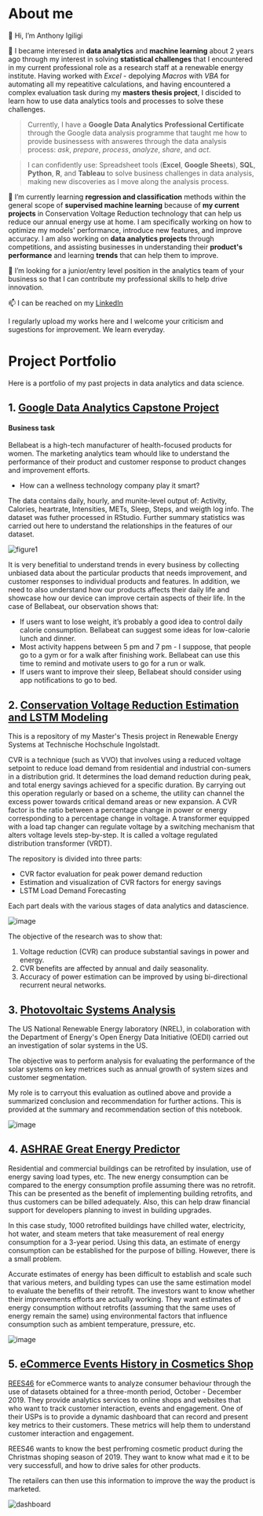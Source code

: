 # About me
👋 Hi, I’m Anthony Igiligi

👀 I became interesed in **data analytics** and **machine learning** about 2 years ago through my interest in solving **statistical challenges** that I encountered in my current professional role as a research staff at a renewable energy institute. Having worked with *Excel* - depolying *Macros* with *VBA* for automating all my repeatitive calculations, and having encountered a complex evaluation task during my **masters thesis project**, I discided to learn how to use data analytics tools and processes to solve these challenges.

> Currently, I have a **Google Data Analytics Professional Certificate** through the Google data analysis programme that taught me how to provide businessess with answeres through the data analysis process: *ask*, *prepare*, *process*, *analyze*, *share*, and *act*.

> I can confidently use: Spreadsheet tools (**Excel**, **Google Sheets**), **SQL**, **Python**, **R**, and **Tableau** to solve business challenges in data analysis, making new discoveries as I move along the analysis process.

🌱 I’m currently learning **regression and classification** methods within the general scope of **supervised machine learning** because of **my current projects** in Conservation Voltage Reduction technology that can help us reduce our annual energy use at home. I am specifically working on how to optimize my models' performance, introduce new features, and improve accuracy. I am also working on **data analytics projects** through competitions, and assisting businesses in understanding their **product's performance** and learning **trends** that can help them to improve.

💞️ I’m looking for a junior/entry level position in the analytics team of your business so that I can contribute my professional skills to help drive innovation.

📫 I can be reached on my [LinkedIn](https://www.linkedin.com/in/anthony-igiligi/)

I regularly upload my works here and I welcome your criticism and sugestions for improvement. We learn everyday.

# **Project Portfolio**
Here is a portfolio of my past projects in data analytics and data science.

## 1. [Google Data Analytics Capstone Project](https://github.com/AntonAIG/google_da_capstone/blob/main/reports/bellabeat_report.md)
#### Business task
Bellabeat is a high-tech manufacturer of health-focused products for women. The marketing analytics team whould like to understand the performance of their product and customer response to product changes and improvement efforts.
* How can a wellness technology company play it smart?

The data contains daily, hourly, and munite-level output of: Activity, Calories, heartrate, Intensities, METs, Sleep, Steps, and weigth log info.
The dataset was futher processed in RStudio. Further summary statistics was carried out here to understand the relationships in the features of our dataset.

![figure1](https://github.com/AntonAIG/google_da_capstone/blob/main/reports/totalsteps_calories.png)

It is very benefitial to understand trends in every business by collecting unbiased data about the particular products that needs improvement, and customer responses to individual products and features. In addition, we need to also understand how our products affects their daily life and showcase how our device can improve certain aspects of their life. In the case of Bellabeat, our observation shows that:
* If users want to lose weight, it’s probably a good idea to control daily calorie consumption. Bellabeat can suggest some ideas for low-calorie lunch and dinner.
* Most activity happens between 5 pm and 7 pm - I suppose, that people go to a gym or for a walk after finishing work. Bellabeat can use this time to remind and motivate users to go for a run or walk.
* If users want to improve their sleep, Bellabeat should consider using app notifications to go to bed.

## 2. [Conservation Voltage Reduction Estimation and LSTM Modeling](https://github.com/AntonAIG/cvr_data_analytics/blob/main/README.md)
This is a repository of my Master's Thesis project in Renewable Energy Systems at Technische Hochschule Ingolstadt.

CVR is a technique (such as VVO) that involves using a reduced voltage setpoint to reduce load demand from residential and industrial con-sumers in a distribution grid. It determines the load demand reduction during peak, and total energy savings achieved for a specific duration. By carrying out this operation regularly or based on a scheme, the utility can channel the excess power towards critical demand areas or new expansion. A CVR factor is the ratio between a percentage change in power or energy corresponding to a percentage change in voltage. A transformer equipped with a load tap changer can regulate voltage by a switching mechanism that alters voltage levels step-by-step. It is called a voltage regulated distribution transformer (VRDT).

The repository is divided into three parts:
* CVR factor evaluation for peak power demand reduction
* Estimation and visualization of CVR factors for energy savings
* LSTM Load Demand Forecasting

Each part deals with the various stages of data analytics and datascience.

![image](https://github.com/AntonAIG/cvr_data_analytics/blob/main/energy_savings/CVRf_summary.png)

The objective of the research was to show that:
1. Voltage reduction (CVR) can produce substantial savings in power and energy.
2. CVR benefits are affected by annual and daily seasonality.
3. Accuracy of power estimation can be improved by using bi-directional recurrent neural networks.

## 3. [Photovoltaic Systems Analysis](https://github.com/AntonAIG/photovoltaic_analytics)

The US National Renewable Energy laboratory (NREL), in colaboration with the Department of Energy's Open Energy Data Initiative (OEDI) carried out an investigation of solar systems in the US.

The objective was to perform analysis for evaluating the performance of the solar systems on key metrices such as annual growth of system sizes and customer segmentation.

My role is to carryout this evaluation as outlined above and provide a summarized conclusion and recommendation for further actions. This is provided at the summary and recommendation section of this notebook.

![image](https://github.com/AntonAIG/photovoltaic_analytics/blob/main/NREL_solar_systems/PV%20Dashboard.png)

## 4. [ASHRAE Great Energy Predictor](https://github.com/AntonAIG/energy_efficient_buildings/blob/main/ASHRAE_energy_eff/ashrae_building_eff.ipynb)

Residential and commercial buildings can be retrofited by insulation, use of energy saving load types, etc. The new energy consumption can be compared to the energy consumption profile assuming there was no retrofit. This can be presented as the benefit of implementing building retrofits, and thus customers can be billed adequately. Also, this can help draw financial support for developers planning to invest in building upgrades.

In this case study, 1000 retrofited buildings have chilled water, electricity, hot water, and steam meters that take measurement of real energy consumption for a 3-year period. Using this data, an estimate of energy consumption can be established for the purpose of billing. However, there is a small problem.

Accurate estimates of energy has been difficult to establish and scale such that various meters, and building types can use the same estimation model to evaluate the benefits of their retrofit. The investors want to know whether their improvements efforts are actually working. They want estimates of energy consumption without retrofits (assuming that the same uses of energy remain the same) using environmental factors that influence consumption such as ambient temperature, pressure, etc.

![image](https://github.com/AntonAIG/energy_efficient_buildings/blob/secondary/ASHRAE_energy_eff/dashboard.JPG)

## 5. [eCommerce Events History in Cosmetics Shop](https://github.com/AntonAIG/e_commerce_analytics/blob/main/cosmetics_shop/cosmetics_shop_analysis.ipynb)

[REES46](https://rees46.com/) for eCommerce wants to analyze consumer behaviour through the use of datasets obtained for a three-month period, October - December 2019. They provide analytics services to online shops and websites that who want to track customer interaction, events and engagement. One of their USPs is to provide a dynamic dashboard that can record and present key metrics to their customers. These metrics will help them to understand customer interaction and engagement.

REES46 wants to know the best perfroming cosmetic product during the Christmas shoping season of 2019. They want to know what mad e it to be very successfull, and how to drive sales for other products.

The retailers can then use this information to improve the way the product is marketed.

![dashboard](https://github.com/AntonAIG/e_commerce_analytics/blob/main/cosmetics_shop/dashboard_upload.JPG)
